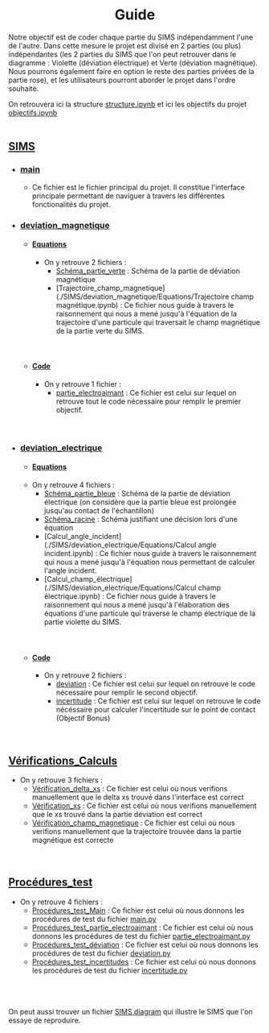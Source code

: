 <h1><center>Guide</center></h1>


Notre objectif est de coder chaque partie du SIMS indépendamment l'une de l'autre. Dans cette mesure le projet est divisé en 2 parties (ou plus) indépendantes (les 2 parties du SIMS que l'on peut retrouver dans le diagramme : Violette (déviation électrique) et Verte (déviation magnétique). Nous pourrons également faire en option le reste des parties privées de la partie rose), et les utilisateurs pourront aborder le projet dans l'ordre souhaité.

On retrouvera ici la structure [structure.ipynb](./structure.ipynb) et ici les objectifs du projet [objectifs.ipynb](./objectifs.ipynb)<br><br>

## [SIMS](./SIMS)
 - ### [main](./SIMS/main.py)
    - Ce fichier est le fichier principal du projet. Il constitue l'interface principale permettant de naviguer à travers les différentes fonctionalités du projet.
 - ### [deviation_magnetique](./SIMS/deviation_magnetique)
    - #### [Equations](./SIMS/deviation_magnetique/Equations)
        - On y retrouve 2 fichiers : <br>
            - [Schéma_partie_verte](./SIMS/deviation_magnetique/Equations/Schéma_partie_verte.png) : Schéma de la partie de déviation magnétique<br>
            - [Trajectoire_champ_magnetique](./SIMS/deviation_magnetique/Equations/Trajectoire champ magnétique.ipynb) : Ce fichier nous guide à travers le raisonnement qui nous a mené jusqu'à l'équation de la trajectoire d'une particule qui traversait le champ magnétique de la partie verte du SIMS.<br><br><br>
    - #### [Code](./SIMS/deviation_magnetique/Code)
        - On y retrouve 1 fichier :<br>
            - [partie_electroaimant](./SIMS/deviation_magnetique/Code/partie_electroaimant.py) : Ce fichier est celui sur lequel on retrouve tout le code nécessaire pour remplir le premier objectif. <br><br><br>

 - ### [deviation_electrique](./SIMS/deviation_electrique)
    - #### [Equations](./SIMS/deviation_electrique/Equations)
    - On y retrouve 4 fichiers : <br>
        - [Schéma_partie_bleue](./SIMS/deviation_electrique/Equations/schema_partie_bleue.png) : Schéma de la partie de déviation électrique (on considère que la partie bleue est prolongée jusqu'au contact de l'échantillon)<br>
        - [Schéma_racine](./SIMS/deviation_electrique/Equations/schema_partie_violette.png) : Schéma justifiant une décision lors d'une équation<br>
        - [Calcul_angle_incident](./SIMS/deviation_electrique/Equations/Calcul angle incident.ipynb) : Ce fichier nous guide à travers le raisonnement qui nous a mené jusqu'à l'équation nous permettant de calculer l'angle incident.<br>
        - [Calcul_champ_électrique](./SIMS/deviation_electrique/Equations/Calcul champ électrique.ipynb) : Ce fichier nous guide à travers le raisonnement qui nous a mené jusqu'à l'élaboration des équations d'une particule qui traverse le champ électrique de la partie violette du SIMS.<br><br><br>
    - #### [Code](./SIMS/deviation_electrique/Code)
        - On y retrouve 2 fichiers : <br>
            - [deviation](./SIMS/deviation_electrique/Code/deviation.py) : Ce fichier est celui sur lequel on retrouve le code nécessaire pour remplir le second objectif. <br>
            - [incertitude](./SIMS/deviation_electrique/Code/incertitude.py) : Ce fichier est celui sur lequel on retrouve le code nécéssaire pour calculer l'incertitude sur le point de contact (Objectif Bonus)<br><br><br>


## [Vérifications_Calculs](./Vérifications_Calculs)<br>
 - On y retrouve 3 fichiers : <br>
    - [Vérification_delta_xs](./Vérifications_Calculs/Vérification_delta_xs.ipynb) : Ce fichier est celui où nous verifions manuellement que le delta xs trouvé dans l'interface est correct <br>
    - [Vérification_xs](./Vérifications_Calculs/Vérification_xs.py) : Ce fichier est celui où nous verifions manuellement que le xs trouvé dans la partie déviation est correct <br>
    - [Vérification_champ_magnetique](./Vérifications_Calculs/Vérification_champ_magnetique.py) : Ce fichier est celui où nous verifions manuellement que la trajectoire trouvée dans la partie magnétique est correcte<br><br><br>

## [Procédures_test](./Procédures_test)<br>
 - On y retrouve 4 fichiers : <br>
    - [Procédures_test_Main](./Procédures_test/Procédures_test_Main.ipynb) : Ce fichier est celui où nous donnons les procédures de test du fichier [main.py](./SIMS/main.py) <br>
    - [Procédures_test_partie_electroaimant](./Procédures_test/Procédures_test_partie_electroaimant.ipynb) : Ce fichier est celui où nous donnons les procédures de test du fichier [partie_electroaimant.py](./SIMS/deviation_magnetique/Code/partie_electroaimant.py) <br>
    - [Procédures_test_déviation](./Procédures_test/Procédures_test_déviation.ipynb) : Ce fichier est celui où nous donnons les procédures de test du fichier [deviation.py](./SIMS/deviation_electrique/Code/deviation.py) <br>
    - [Procédures_test_incertitudes](./Procédures_test/Procédures_test_incertitudes.ipynb) : Ce fichier est celui où nous donnons les procédures de test du fichier [incertitude.py](./SIMS/deviation_electrique/Code/incertitude.py) <br><br><br><br>

On peut aussi trouver un fichier [SIMS diagram](./SIMS%20diagram.png) qui illustre le SIMS que l'on essaye de reproduire.